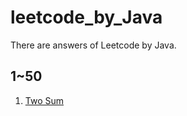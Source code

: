 # leetcode_by_Java

There are answers of Leetcode by Java.

## 1~50
1. [Two Sum](https://github.com/HyejeanMOON/leetcode_by_Java/blob/master/1~50/1.%20Two%20Sum.md)
